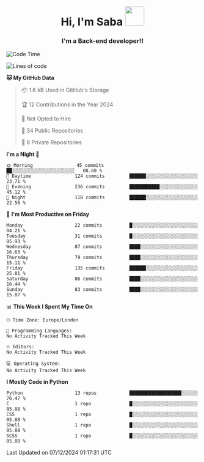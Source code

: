<h1 align="center">Hi, I'm Saba <img src="https://media.giphy.com/media/EdB2g3VFDoKs57oe1w/giphy.gif" width="50"></h1>
<h3 align="center">I'm a Back-end developer!!</h3>

<!--START_SECTION:waka-->
![Code Time](http://img.shields.io/badge/Code%20Time-805%20hrs%207%20mins-blue)

![Lines of code](https://img.shields.io/badge/From%20Hello%20World%20I%27ve%20Written-94.8%20thousand%20lines%20of%20code-blue)

**🐱 My GitHub Data** 

> 📦 1.6 kB Used in GitHub's Storage 
 > 
> 🏆 12 Contributions in the Year 2024
 > 
> 🚫 Not Opted to Hire
 > 
> 📜 34 Public Repositories 
 > 
> 🔑 8 Private Repositories 
 > 
**I'm a Night 🦉** 

```text
🌞 Morning                45 commits          ██░░░░░░░░░░░░░░░░░░░░░░░   08.60 % 
🌆 Daytime                124 commits         ██████░░░░░░░░░░░░░░░░░░░   23.71 % 
🌃 Evening                236 commits         ███████████░░░░░░░░░░░░░░   45.12 % 
🌙 Night                  118 commits         ██████░░░░░░░░░░░░░░░░░░░   22.56 % 
```
📅 **I'm Most Productive on Friday** 

```text
Monday                   22 commits          █░░░░░░░░░░░░░░░░░░░░░░░░   04.21 % 
Tuesday                  31 commits          █░░░░░░░░░░░░░░░░░░░░░░░░   05.93 % 
Wednesday                87 commits          ████░░░░░░░░░░░░░░░░░░░░░   16.63 % 
Thursday                 79 commits          ████░░░░░░░░░░░░░░░░░░░░░   15.11 % 
Friday                   135 commits         ██████░░░░░░░░░░░░░░░░░░░   25.81 % 
Saturday                 86 commits          ████░░░░░░░░░░░░░░░░░░░░░   16.44 % 
Sunday                   83 commits          ████░░░░░░░░░░░░░░░░░░░░░   15.87 % 
```


📊 **This Week I Spent My Time On** 

```text
🕑︎ Time Zone: Europe/London

💬 Programming Languages: 
No Activity Tracked This Week

🔥 Editors: 
No Activity Tracked This Week

💻 Operating System: 
No Activity Tracked This Week
```

**I Mostly Code in Python** 

```text
Python                   13 repos            ███████████████████░░░░░░   76.47 % 
C                        1 repo              █░░░░░░░░░░░░░░░░░░░░░░░░   05.88 % 
CSS                      1 repo              █░░░░░░░░░░░░░░░░░░░░░░░░   05.88 % 
Shell                    1 repo              █░░░░░░░░░░░░░░░░░░░░░░░░   05.88 % 
SCSS                     1 repo              █░░░░░░░░░░░░░░░░░░░░░░░░   05.88 % 
```




 Last Updated on 07/12/2024 01:17:31 UTC
<!--END_SECTION:waka-->
